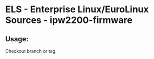 # ELS - Enterprise Linux/EuroLinux Sources - ipw2200-firmware
 
## Usage:
  Checkout branch or tag.
